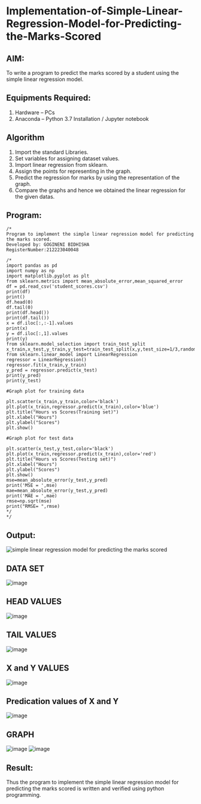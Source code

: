 # Implementation-of-Simple-Linear-Regression-Model-for-Predicting-the-Marks-Scored

## AIM:
To write a program to predict the marks scored by a student using the simple linear regression model.

## Equipments Required:
1. Hardware – PCs
2. Anaconda – Python 3.7 Installation / Jupyter notebook

## Algorithm
1. Import the standard Libraries.
2. Set variables for assigning dataset values.
3. Import linear regression from sklearn.
4. Assign the points for representing in the graph.
5. Predict the regression for marks by using the representation of the graph.
6. Compare the graphs and hence we obtained the linear regression for the given datas.
## Program:
```
/*
Program to implement the simple linear regression model for predicting the marks scored.
Developed by: GOGINENI BIDHISHA
RegisterNumber:212223040048
 
/*
import pandas as pd
import numpy as np
import matplotlib.pyplot as plt
from sklearn.metrics import mean_absolute_error,mean_squared_error
df = pd.read_csv('student_scores.csv')
print(df)
print()
df.head(0)
df.tail(0)
print(df.head())
print(df.tail())
x = df.iloc[:,:-1].values
print(x)
y = df.iloc[:,1].values
print(y)
from sklearn.model_selection import train_test_split
x_train,x_test,y_train,y_test=train_test_split(x,y,test_size=1/3,random_state=0)
from sklearn.linear_model import LinearRegression
regressor = LinearRegression()
regressor.fit(x_train,y_train)
y_pred = regressor.predict(x_test)
print(y_pred)
print(y_test)

#Graph plot for training data

plt.scatter(x_train,y_train,color='black')
plt.plot(x_train,regressor.predict(x_train),color='blue')
plt.title("Hours vs Scores(Training set)")
plt.xlabel("Hours")
plt.ylabel("Scores")
plt.show()

#Graph plot for test data

plt.scatter(x_test,y_test,color='black')
plt.plot(x_train,regressor.predict(x_train),color='red')
plt.title("Hours vs Scores(Testing set)")
plt.xlabel("Hours")
plt.ylabel("Scores")
plt.show()
mse=mean_absolute_error(y_test,y_pred)
print('MSE = ',mse)
mae=mean_absolute_error(y_test,y_pred)
print('MAE = ',mae)
rmse=np.sqrt(mse)
print("RMSE= ",rmse)
*/
*/
```

## Output:
![simple linear regression model for predicting the marks scored](sam.png)
## DATA SET
![image](https://github.com/user-attachments/assets/38250ae5-f115-4097-b5ba-618bb5dd0735)
## HEAD VALUES
![image](https://github.com/user-attachments/assets/ad08fbd1-0983-4b8a-acc7-8d94b5f231dc)
## TAIL VALUES
![image](https://github.com/user-attachments/assets/c917a99f-a8fb-40ca-abff-70d3ba123824)
## X and Y VALUES
![image](https://github.com/user-attachments/assets/33cf812f-00ea-42af-a0f9-ea1d61db302a)
## Predication values of X and Y
![image](https://github.com/user-attachments/assets/6a872593-3f8e-4ca9-abc9-8837a1ec6e79)

## GRAPH
![image](https://github.com/user-attachments/assets/4ad2eeed-e5f6-4c08-94df-ba0467e4c78e)
![image](https://github.com/user-attachments/assets/7b4bf303-40a2-43a5-82c9-8b815d9763ce)





## Result:
Thus the program to implement the simple linear regression model for predicting the marks scored is written and verified using python programming.

